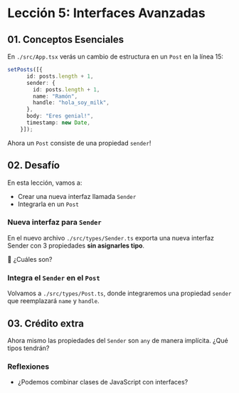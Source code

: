 # Lección 5: Interfaces Avanzadas

## 01. Conceptos Esenciales

En `./src/App.tsx` verás un cambio de estructura en un `Post` en la línea 15: 

```typescript
setPosts([{
      id: posts.length + 1,
      sender: {
        id: posts.length + 1,
        name: "Ramón",
        handle: "hola_soy_milk",
      },
      body: "Eres genial!",
      timestamp: new Date,
    }]);
```

Ahora un `Post` consiste de una propiedad `sender`!

## 02. Desafío

En esta lección, vamos a:
- Crear una nueva interfaz llamada `Sender`
- Integrarla en un `Post`

### Nueva interfaz para `Sender`

En el nuevo archivo `./src/types/Sender.ts` exporta una nueva interfaz Sender con 3 propiedades **sin asignarles tipo**.

🤔 ¿Cuáles son?

### Integra el `Sender` en el `Post`

Volvamos a `./src/types/Post.ts`, donde integraremos una propiedad `sender` que reemplazará `name` y `handle`.

## 03. Crédito extra

Ahora mismo las propiedades del `Sender` son `any` de manera implícita. ¿Qué tipos tendrán?

### Reflexiones

- ¿Podemos combinar clases de JavaScript con interfaces?
